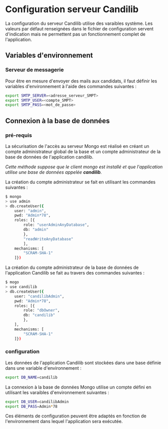 # Configuration serveur Candilib
La configuration du serveur Candilib utilise des varaibles système. Les valeurs par défaut renseignées dans le fichier de configuration servent d'indication mais ne permettent pas un fonctionnement complet de l'application.

## Variables d'environnement
### Serveur de messagerie
Pour être en mesure d'envoyer des mails aux candidats, il faut définir les variables d'environnement  à l'aide des commandes suivantes :

 ```bash
 export SMTP_SERVER=<adresse_serveur_SMPT>
 export SMTP_USER=<compte_SMPT>
 export SMTP_PASS=<mot_de_passe>
 ```

 ## Connexion à la base de données
 ### pré-requis
La sécurisation de l'accès au serveur Mongo est réalisé en créant un compte administrateur global de la base et un compte administrateur de la base de données de l'application candilib.

*Cette méthode suppose que le client mongo est installé et que l'application utilise une base de données appelée **candilib**.*

La création du compte administrateur se fait en utilisant les commandes suivantes :

```bash
$ mongo
> use admin
> db.createUser({
    user: "admin",
    pwd: "Admin*78",
    roles: [{
        role: "userAdminAnyDatabase",
        db: "admin"
        },
        "readWriteAnyDatabase"
        ],
    mechanisms: [
        "SCRAM-SHA-1"
    ]})
```

La création du compte administrateur de la base de données de l'application Candilib se fait au travers des commandes suivantes :

```bash
$ mogo
> use candilib
> db.createUser({
    user: "candilibAdmin",
    pwd: "Admin*78",
    roles: [{
        role: "dbOwner",
        db: "candilib"
        },
    ],
    mechanisms: [
        "SCRAM-SHA-1"
    ]})
```

 ### configuration
 Les données de l'application Candilib sont stockées dans une base définie dans une variable d'environnement :
 
 ```bash
 export DB_NAME=candilib
 ```

 La connexion à la base de données Mongo utilise un compte défini en utilisant les varaibles d'environnement suivantes :

 ```bash
 export DB_USER=candilibAdmin
 export DB_PASS=Admin*78
 ```

 Ces éléments de configuration peuvent être adaptés en fonction de l'environnement dans lequel l'application sera exécutée.